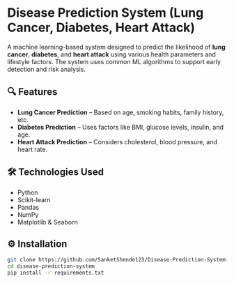 # Disease Prediction System (Lung Cancer, Diabetes, Heart Attack)

A machine learning-based system designed to predict the likelihood of **lung cancer**, **diabetes**, and **heart attack** using various health parameters and lifestyle factors. The system uses common ML algorithms to support early detection and risk analysis.

## 🔍 Features

- **Lung Cancer Prediction** – Based on age, smoking habits, family history, etc.
- **Diabetes Prediction** – Uses factors like BMI, glucose levels, insulin, and age.
- **Heart Attack Prediction** – Considers cholesterol, blood pressure, and heart rate.

## 🛠️ Technologies Used

- Python
- Scikit-learn
- Pandas
- NumPy
- Matplotlib & Seaborn

## ⚙️ Installation

```bash
git clone https://github.com/SanketShende123/Disease-Prediction-System-Lung-Cancer-Diabetes-Heart-Attack-
cd disease-prediction-system
pip install -r requirements.txt

